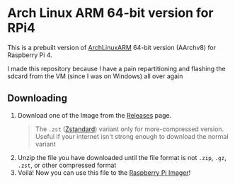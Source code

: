 # Arch Linux ARM 64-bit version for RPi4

This is a prebuilt version of [ArchLinuxARM](https://archlinuxarm.org/) 64-bit version (AArchv8) for Raspberry Pi 4. 

I made this repository because I have a pain repartitioning and flashing the sdcard from the VM (since I was on Windows) all over again

## Downloading

1. Download one of the Image from the [Releases](https://github.com/vintheweirdass/archlinuxarm-rpi4-aarch64-prebuilt) page.
   > The `.zst` ([Zstandard](https://github.com/facebook/zstd)) variant only for more-compressed version.
   > Useful if your internet isn't strong enough to download the normal variant
3. Unzip the file you have downloaded until the file format is not `.zip`, `.gz`, `.zst`, or other compressed format
4. Voilà! Now you can use this file to the [Raspberry Pi Imager](https://www.raspberrypi.com/software/)!
